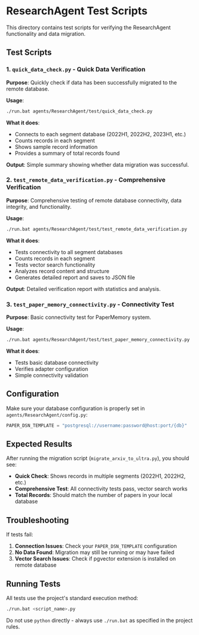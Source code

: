 # ResearchAgent Test Scripts

This directory contains test scripts for verifying the ResearchAgent functionality and data migration.

## Test Scripts

### 1. `quick_data_check.py` - Quick Data Verification

**Purpose**: Quickly check if data has been successfully migrated to the remote database.

**Usage**:
```bash
./run.bat agents/ResearchAgent/test/quick_data_check.py
```

**What it does**:
- Connects to each segment database (2022H1, 2022H2, 2023H1, etc.)
- Counts records in each segment
- Shows sample record information
- Provides a summary of total records found

**Output**: Simple summary showing whether data migration was successful.

### 2. `test_remote_data_verification.py` - Comprehensive Verification

**Purpose**: Comprehensive testing of remote database connectivity, data integrity, and functionality.

**Usage**:
```bash
./run.bat agents/ResearchAgent/test/test_remote_data_verification.py
```

**What it does**:
- Tests connectivity to all segment databases
- Counts records in each segment
- Tests vector search functionality
- Analyzes record content and structure
- Generates detailed report and saves to JSON file

**Output**: Detailed verification report with statistics and analysis.

### 3. `test_paper_memory_connectivity.py` - Connectivity Test

**Purpose**: Basic connectivity test for PaperMemory system.

**Usage**:
```bash
./run.bat agents/ResearchAgent/test/test_paper_memory_connectivity.py
```

**What it does**:
- Tests basic database connectivity
- Verifies adapter configuration
- Simple connectivity validation

## Configuration

Make sure your database configuration is properly set in `agents/ResearchAgent/config.py`:

```python
PAPER_DSN_TEMPLATE = "postgresql://username:password@host:port/{db}"
```

## Expected Results

After running the migration script (`migrate_arxiv_to_ultra.py`), you should see:

- **Quick Check**: Shows records in multiple segments (2022H1, 2022H2, etc.)
- **Comprehensive Test**: All connectivity tests pass, vector search works
- **Total Records**: Should match the number of papers in your local database

## Troubleshooting

If tests fail:

1. **Connection Issues**: Check your `PAPER_DSN_TEMPLATE` configuration
2. **No Data Found**: Migration may still be running or may have failed
3. **Vector Search Issues**: Check if pgvector extension is installed on remote database

## Running Tests

All tests use the project's standard execution method:
```bash
./run.bat <script_name>.py
```

Do not use `python` directly - always use `./run.bat` as specified in the project rules.
